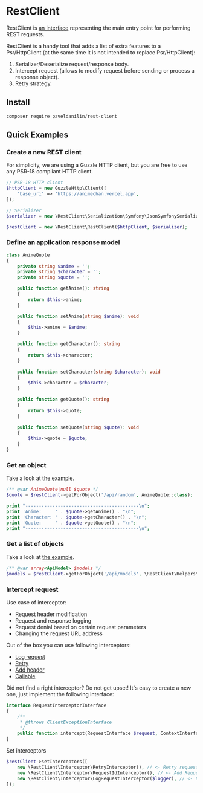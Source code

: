 # RestClient

RestClient is [an interface](src/RestClientInterface.php) representing the main entry point for performing REST requests.

RestClient is a handy tool that adds a list of extra features to a Psr/HttpClient (at the same time it is not intended to
replace Psr/HttpClient):
1. Serializer/Deserialize request/response body.
2. Intercept request (allows to modify request before sending or process a response object).
3. Retry strategy.

## Install

```shell
composer require paveldanilin/rest-client
```

## Quick Examples

### Create a new REST client

For simplicity, we are using a Guzzle HTTP client, but you are free to use any PSR-18 compliant HTTP client.

```php
// PSR-18 HTTP client
$httpClient = new GuzzleHttp\Client([
    'base_uri' => 'https://animechan.vercel.app',
]);

// Serializer
$serializer = new \RestClient\Serialization\Symfony\JsonSymfonySerializer();

$restClient = new \RestClient\RestClient($httpClient, $serializer);
```


### Define an application response model
```php
class AnimeQuote
{
    private string $anime = '';
    private string $character = '';
    private string $quote = '';

    public function getAnime(): string
    {
        return $this->anime;
    }

    public function setAnime(string $anime): void
    {
        $this->anime = $anime;
    }

    public function getCharacter(): string
    {
        return $this->character;
    }

    public function setCharacter(string $character): void
    {
        $this->character = $character;
    }

    public function getQuote(): string
    {
        return $this->quote;
    }

    public function setQuote(string $quote): void
    {
        $this->quote = $quote;
    }
}
```


### Get an object

Take a look at [the example](example/anime_quote.php).

```php
/** @var AnimeQuote|null $quote */
$quote = $restClient->getForObject('/api/random', AnimeQuote::class);

print "------------------------------------------\n";
print 'Anime:     ' . $quote->getAnime() . "\n";
print 'Character: ' . $quote->getCharacter() . "\n";
print 'Quote:     ' . $quote->getQuote() . "\n";
print "------------------------------------------\n";
```


### Get a list of objects

Take a look at [the example](example/JsonPlaceholder/print_blog_posts.php).

```php
/** @var array<ApiModel> $models */
$models = $restClient->getForObject('/api/models', \RestClient\Helpers\asList(ApiModel::class));
```


### Intercept request

Use case of interceptor:
- Request header modification
- Request and response logging
- Request denial based on certain request parameters
- Changing the request URL address


Out of the box you can use following interceptors:
* [Log request](src/Interceptor/LogRequestInterceptor.php)
* [Retry](src/Interceptor/RetryInterceptor.php)
* [Add header](src/Interceptor/AddHeaderInterceptor.php)
* [Callable](src/Interceptor/CallableInterceptor.php)


Did not find a right interceptor? Do not get upset!
It's easy to create a new one, just implement the following interface:

```php
interface RequestInterceptorInterface
{
    /**
     * @throws ClientExceptionInterface
     */
    public function intercept(RequestInterface $request, ContextInterface $context, RequestExecutionInterface $execution): ResponseInterface;
}
```

Set interceptors
```php
$restClient->setInterceptors([
    new \RestClient\Interceptor\RetryInterceptor(), // <- Retry request in case of [429] or [503] response status
    new \RestClient\Interceptor\RequestIdInterceptor(), // <- Add Request-Id header (uuid v4)
    new \RestClient\Interceptor\LogRequestInterceptor($logger), // <- Log before/after and exception
]);
```
